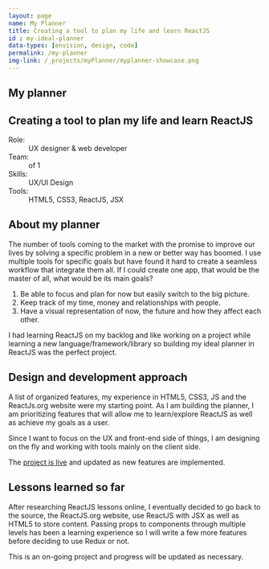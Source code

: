 ```yaml
---
layout: page
name: My Planner
title: Creating a tool to plan my life and learn ReactJS
id : my-ideal-planner
data-types: [envision, design, code]
permalink: /my-planner
img-link: /_projects/myPlanner/myplanner-showcase.png
---
```


<section id="myplanner" class="context bord-bot">
	<div class="col-left">
		<h1>My planner</h1>
		<h2>Creating a tool to plan my life and learn ReactJS</h2>
	</div>
	<div id="context" class="col-right">
		<dl>
			<dt>Role:</dt><dd>UX designer & web developer</dd>
			<dt>Team:</dt><dd>of 1</dd>
			<dt>Skills:</dt><dd>UX/UI Design</dd>
			<dt>Tools:</dt><dd>HTML5, CSS3, ReactJS, JSX</dd>
		</dl>
	</div>
</section>

<section class="bord-bot">
	<h2 class="col-left">About my planner</h2>
	<div class="col-right">
		<p>The number of tools coming to the market with the promise to improve our lives by solving a specific problem in a new or better way has boomed. I use multiple tools for specific goals but have found it hard to create a seamless workflow that integrate them all. If I could create one app, that would be the master of all, what would be its main goals?</p>
		<ol>
			<li>Be able to focus and plan for now but easily switch to the big picture.</li>
			<li>Keep track of my time, money and relationships with people.</li>
			<li>Have a visual representation of now, the future and how they affect each other.</li>
		</ol>
		<p>I had learning ReactJS on my backlog and like working on a project while learning a new language/framework/library so building my ideal planner in ReactJS was the perfect project.</p>
	</div>
</section>

<section class="bord-bot">
	<h2 class="col-left">Design and development approach</h2>
	<div class="col-right">
		<p>A list of organized features, my experience in HTML5, CSS3, JS and the ReactJs.org website were my starting point. As I am building the planner, I am prioritizing features that will allow me to learn/explore ReactJS as well as achieve my goals as a user.</p>
		<p>Since I want to focus on the UX and front-end side of things, I am designing on the fly and working with tools mainly on the client side.</p>
		<p>The <a href="https://designesse.github.io/planner/">project is live</a> and updated as new features are implemented.</p>
	</div>
</section>

<section>
	<h2 class="col-left">Lessons learned so far</h2>
	<div class="col-right">
		<p>After researching ReactJS lessons online, I eventually decided to go back to the source, the ReactJS.org website, use ReactJS with JSX as well as HTML5 to store content. Passing props to components through multiple levels has been a learning experience so I will write a few more features before deciding to use Redux or not.</p>
		<p>This is an on-going project and progress will be updated as necessary.</p>
	</div>
</section>
